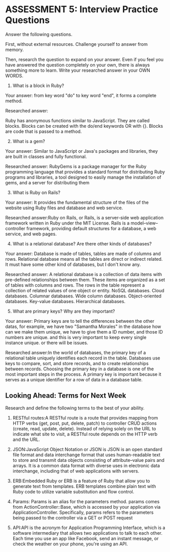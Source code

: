 # ASSESSMENT 5: Interview Practice Questions
Answer the following questions.

First, without external resources. Challenge yourself to answer from memory.

Then, research the question to expand on your answer. Even if you feel you have answered the question completely on your own, there is always something more to learn. Write your researched answer in your OWN WORDS.

1. What is a block in Ruby?

  Your answer: from key word "do" to key word "end", it forms a complete method.

  Researched answer:

  Ruby has anonymous functions similar to JavaScript. They are called blocks. Blocks can be created with the do/end keywords OR with {}. Blocks are code that is passed to a method.


2. What is a gem?

  Your answer: Similar to JavaScript or Java's packages and libraries, they are built in classes and fully functional.

  Researched answer: RubyGems is a package manager for the Ruby programming language that provides a standard format for distributing Ruby programs and libraries, a tool designed to easily manage the installation of gems, and a server for distributing them



3. What is Ruby on Rails?

  Your answer: It provides the fundamental structure of the files of the website using Ruby files and database and web service.

  Researched answer:Ruby on Rails, or Rails, is a server-side web application framework written in Ruby under the MIT License. Rails is a model–view–controller framework, providing default structures for a database, a web service, and web pages.



4. What is a relational database? Are there other kinds of databases?

  Your answer: Database is made of tables, tables are made of columns and rows. Relational database means all the tables are direct or indirect related.
  It must have some other kind of databases, but I don't know any.

  Researched answer: A relational database is a collection of data items with pre-defined relationships between them. These items are organized as a set of tables with columns and rows. The rows in the table represent a collection of related values of one object or entity.
    NoSQL databases.
    Cloud databases.
    Columnar databases.
    Wide column databases.
    Object-oriented databases.
    Key-value databases.
    Hierarchical databases.



5. What are primary keys? Why are they important?

  Your answer: Primary keys are to tell the differences between the other datas, for example, we have two "Samantha Morales" in the database how can we make them unique, we have to give them a ID number, and those ID numbers are unique. and this is very important to keep every single instance unique. or there will be issues.

  Researched answer:In the world of databases, the primary key of a relational table uniquely identifies each record in the table. Databases use keys to compare, sort, and store records, and to create relationships between records. Choosing the primary key in a database is one of the most important steps in the process. A primary key is important because it serves as a unique identifier for a row of data in a database table.



## Looking Ahead: Terms for Next Week
Research and define the following terms to the best of your ability.

1. RESTful routes:A RESTful route is a route that provides mapping from HTTP verbs (get, post, put, delete, patch) to controller CRUD actions (create, read, update, delete). Instead of relying solely on the URL to indicate what site to visit, a RESTful route depends on the HTTP verb and the URL.


2. JSON:JavaScript Object Notation or JSON is JSON is an open standard file format and data interchange format that uses human-readable text to store and transmit data objects consisting of attribute–value pairs and arrays. It is a common data format with diverse uses in electronic data interchange, including that of web applications with servers.

3. ERB:Embedded Ruby or ERB is a feature of Ruby that allow you to generate text from templates. ERB templates combine plain text with Ruby code to utilize variable substitution and flow control.

4. Params: Params is an alias for the parameters method. params comes from ActionController::Base, which is accessed by your application via ApplicationController. Specifically, params refers to the parameters being passed to the controller via a GET or POST request

5. API:API is the acronym for Application Programming Interface, which is a software intermediary that allows two applications to talk to each other. Each time you use an app like Facebook, send an instant message, or check the weather on your phone, you're using an API.
